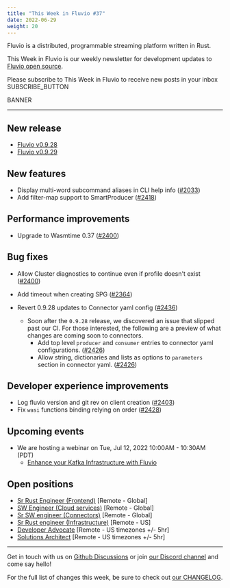 ```yaml
---
title: "This Week in Fluvio #37"
date: 2022-06-29
weight: 20
---
```

Fluvio is a distributed, programmable streaming platform written in Rust.

This Week in Fluvio is our weekly newsletter for development updates to [Fluvio open source].

Please subscribe to This Week in Fluvio to receive new posts in your inbox
SUBSCRIBE_BUTTON


BANNER

---

## New release
* [Fluvio v0.9.28](https://github.com/infinyon/fluvio/releases/tag/v0.9.28)
* [Fluvio v0.9.29](https://github.com/infinyon/fluvio/releases/tag/v0.9.29)

## New features

* Display multi-word subcommand aliases in CLI help info ([#2033](https://github.com/infinyon/fluvio/issues/2033))
* Add filter-map support to SmartProducer ([#2418](https://github.com/infinyon/fluvio/issues/2418))


## Performance improvements
* Upgrade to Wasmtime 0.37 ([#2400](https://github.com/infinyon/fluvio/pull/2400))

## Bug fixes
* Allow Cluster diagnostics to continue even if profile doesn't exist  ([#2400](https://github.com/infinyon/fluvio/pull/2402))
* Add timeout when creating SPG ([#2364](https://github.com/infinyon/fluvio/issues/2411))

* Revert 0.9.28 updates to Connector yaml config ([#2436](https://github.com/infinyon/fluvio/pull/2436))
    * Soon after the `0.9.28` release, we discovered an issue that slipped past our CI. For those interested, the following are a preview of what changes are coming soon to connectors.
        * Add top level `producer` and `consumer` entries to connector yaml configurations. ([#2426](https://github.com/infinyon/fluvio/issues/2426))
        * Allow string, dictionaries and lists as options to `parameters` section in connector yaml. ([#2426](https://github.com/infinyon/fluvio/issues/2426))

## Developer experience improvements
* Log fluvio version and git rev on client creation ([#2403](https://github.com/infinyon/fluvio/issues/2403))
* Fix `wasi` functions binding relying on order ([#2428](https://github.com/infinyon/fluvio/pull/2428))

## Upcoming events
* We are hosting a webinar on Tue, Jul 12, 2022 10:00AM - 10:30AM (PDT)
    * [Enhance your Kafka Infrastructure with Fluvio](https://register.gotowebinar.com/register/7829882206451748624)


## Open positions
* [Sr Rust Engineer (Frontend)](https://www.infinyon.com/careers/cloud-ui-engineer-senior-level) [Remote - Global]
* [SW Engineer (Cloud services)](https://www.infinyon.com/careers/cloud-engineer-mid-level) [Remote - Global]
* [Sr SW engineer (Connectors)](https://www.infinyon.com/careers/connectors-engineer-senior-level) [Remote - Global]
* [Sr Rust engineer (Infrastructure)](https://www.infinyon.com/careers/infrastructure-engineer-senior-level) [Remote - US]
* [Developer Advocate](https://www.infinyon.com/careers/developer-advocate-mid-senior-level) [Remote - US timezones +/- 5hr]
* [Solutions Architect](https://www.infinyon.com/careers/solutions-architect) [Remote - US timezones +/- 5hr]




---

Get in touch with us on [Github Discussions] or join [our Discord channel] and come say hello!

For the full list of changes this week, be sure to check out [our CHANGELOG].

[Fluvio open source]: https://github.com/infinyon/fluvio
[our CHANGELOG]: https://github.com/infinyon/fluvio/blob/master/CHANGELOG.md
[our Discord channel]: https://discordapp.com/invite/bBG2dTz
[Github Discussions]: https://github.com/infinyon/fluvio/discussions
